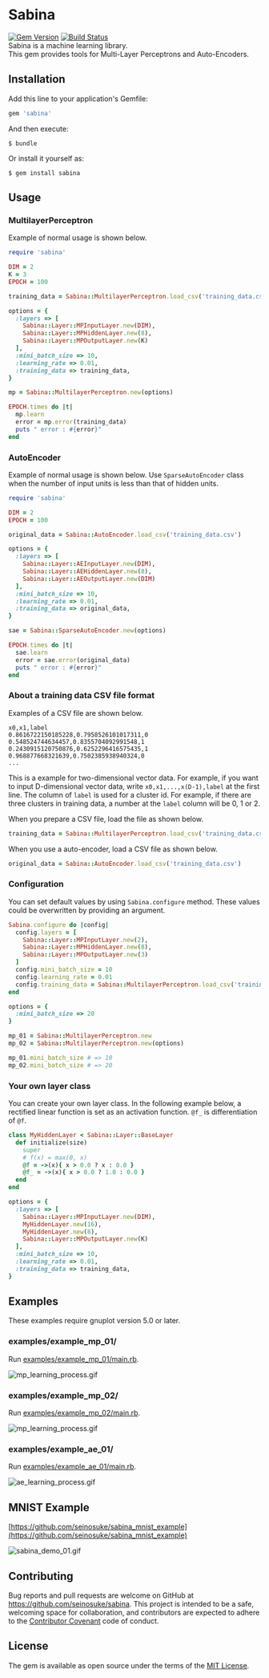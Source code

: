 # Sabina

[![Gem Version](https://badge.fury.io/rb/sabina.svg)](https://badge.fury.io/rb/sabina) [![Build Status](https://travis-ci.org/seinosuke/sabina.svg?branch=master)](https://travis-ci.org/seinosuke/sabina)  
Sabina is a machine learning library.  
This gem provides tools for Multi-Layer Perceptrons and Auto-Encoders.  

## Installation

Add this line to your application's Gemfile:

```ruby
gem 'sabina'
```

And then execute:

    $ bundle

Or install it yourself as:

    $ gem install sabina

## Usage

### MultilayerPerceptron

Example of normal usage is shown below.  

```ruby
require 'sabina'

DIM = 2
K = 3
EPOCH = 100

training_data = Sabina::MultilayerPerceptron.load_csv('training_data.csv')

options = {
  :layers => [
    Sabina::Layer::MPInputLayer.new(DIM),
    Sabina::Layer::MPHiddenLayer.new(8),
    Sabina::Layer::MPOutputLayer.new(K)
  ],
  :mini_batch_size => 10,
  :learning_rate => 0.01,
  :training_data => training_data,
}

mp = Sabina::MultilayerPerceptron.new(options)

EPOCH.times do |t|
  mp.learn
  error = mp.error(training_data)
  puts " error : #{error}"
end
```

### AutoEncoder

Example of normal usage is shown below. Use `SparseAutoEncoder` class when the number of input units is less than that of hidden units.

```ruby
require 'sabina'

DIM = 2
EPOCH = 100

original_data = Sabina::AutoEncoder.load_csv('training_data.csv')

options = {
  :layers => [
    Sabina::Layer::AEInputLayer.new(DIM),
    Sabina::Layer::AEHiddenLayer.new(8),
    Sabina::Layer::AEOutputLayer.new(DIM)
  ],
  :mini_batch_size => 10,
  :learning_rate => 0.01,
  :training_data => original_data,
}

sae = Sabina::SparseAutoEncoder.new(options)

EPOCH.times do |t|
  sae.learn
  error = sae.error(original_data)
  puts " error : #{error}"
end
```

### About a training data CSV file format

Examples of a CSV file are shown below.  

```
x0,x1,label
0.8616722150185228,0.7958526101017311,0
0.548524744634457,0.8355704092991548,1
0.2430915120750876,0.6252296416575435,1
0.968877668321639,0.7502385938940324,0
...
```

This is a example for two-dimensional vector data. For example, if you want to input D-dimensional vector data, write `x0,x1,...,x(D-1),label` at the first line.
The column of `label` is used for a cluster id. For example, if there are three clusters in training data, a number at the `label` column will be 0, 1 or 2.  

When you prepare a CSV file, load the file as shown below.

```ruby
training_data = Sabina::MultilayerPerceptron.load_csv('training_data.csv')
```

When you use a auto-encoder, load a CSV file as shown below.

```ruby
original_data = Sabina::AutoEncoder.load_csv('training_data.csv')
```

### Configuration

You can set default values by using `Sabina.configure` method. These values could be overwritten by providing an argument.  

```ruby
Sabina.configure do |config|
  config.layers = [
    Sabina::Layer::MPInputLayer.new(2),
    Sabina::Layer::MPHiddenLayer.new(8),
    Sabina::Layer::MPOutputLayer.new(3)
  ]
  config.mini_batch_size = 10
  config.learning_rate = 0.01
  config.training_data = Sabina::MultilayerPerceptron.load_csv('training_data.csv')
end

options = {
  :mini_batch_size => 20
}

mp_01 = Sabina::MultilayerPerceptron.new
mp_02 = Sabina::MultilayerPerceptron.new(options)

mp_01.mini_batch_size # => 10
mp_02.mini_batch_size # => 20
```

### Your own layer class
You can create your own layer class. In the following example below, a rectified linear function is set as an activation function. `@f_` is differentiation of `@f`.

```ruby
class MyHiddenLayer < Sabina::Layer::BaseLayer
  def initialize(size)
    super
    # f(x) = max(0, x)
    @f = ->(x){ x > 0.0 ? x : 0.0 }
    @f_ = ->(x){ x > 0.0 ? 1.0 : 0.0 }
  end
end

options = {
  :layers => [
    Sabina::Layer::MPInputLayer.new(DIM),
    MyHiddenLayer.new(16),
    MyHiddenLayer.new(8),
    Sabina::Layer::MPOutputLayer.new(K)
  ],
  :mini_batch_size => 10,
  :learning_rate => 0.01,
  :training_data => training_data,
}
```

## Examples

These examples require gnuplot version 5.0 or later.

### examples/example_mp_01/

Run [examples/example_mp_01/main.rb](https://github.com/seinosuke/sabina/blob/master/examples/example_mp_01/main.rb).  

![mp_learning_process.gif](https://github.com/seinosuke/sabina/blob/master/examples/example_mp_01/mp_learning_process.gif)

### examples/example_mp_02/

Run [examples/example_mp_02/main.rb](https://github.com/seinosuke/sabina/blob/master/examples/example_mp_02/main.rb).  

![mp_learning_process.gif](https://github.com/seinosuke/sabina/blob/master/examples/example_mp_02/mp_learning_process.gif)

### examples/example_ae_01/

Run [examples/example_ae_01/main.rb](https://github.com/seinosuke/sabina/blob/master/examples/example_ae_01/main.rb).  

![ae_learning_process.gif](https://github.com/seinosuke/sabina/blob/master/examples/example_ae_01/ae_learning_process.gif)


## MNIST Example

[https://github.com/seinosuke/sabina_mnist_example](https://github.com/seinosuke/sabina_mnist_example)  

![sabina_demo_01.gif](https://github.com/seinosuke/sabina_mnist_example/blob/master/images/sabina_demo_01.gif)

## Contributing

Bug reports and pull requests are welcome on GitHub at https://github.com/seinosuke/sabina. This project is intended to be a safe, welcoming space for collaboration, and contributors are expected to adhere to the [Contributor Covenant](http://contributor-covenant.org) code of conduct.


## License

The gem is available as open source under the terms of the [MIT License](http://opensource.org/licenses/MIT).
